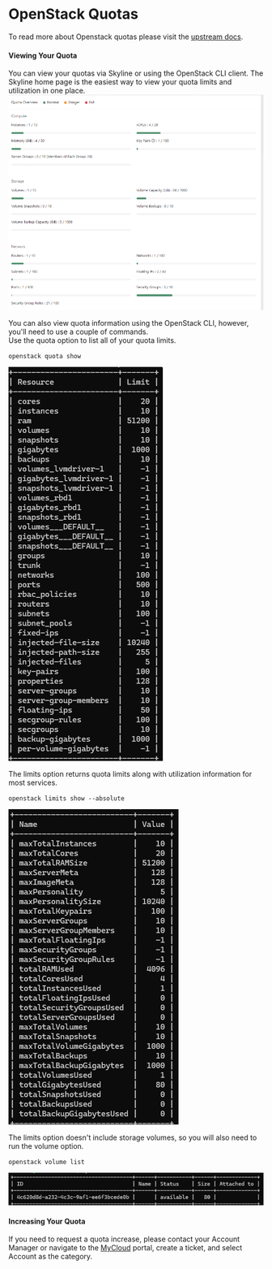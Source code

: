 # OpenStack Quotas

To read more about Openstack quotas please visit the [upstream docs](https://docs.openstack.org/nova/rocky/admin/quotas.html).

#### Viewing Your Quota

You can view your quotas via Skyline or using the OpenStack CLI client.  The Skyline home page is the easiest way to view your quota limits and utilization in one place.
![SkylineHome](./assets/images/SkylineHomeQuota.png)

You can also view quota information using the OpenStack CLI, however, you'll need to use a couple of commands.  
Use the quota option to list all of your quota limits.

```shell
openstack quota show
```

![quota show](./assets/images/quota_show.png)

The limits option returns quota limits along with utilization information for most services.

```shell
openstack limits show --absolute
```

![limits show](./assets/images/limits_show.png)

The limits option doesn't include storage volumes, so you will also need to run the volume option.

```shell
openstack volume list
```

![volume list](./assets/images/volume_list.png)

#### Increasing Your Quota

If you need to request a quota increase, please contact your Account Manager or navigate to the [MyCloud](https://mycloud.rackspace.com) portal, create a ticket, and select Account as the category.
